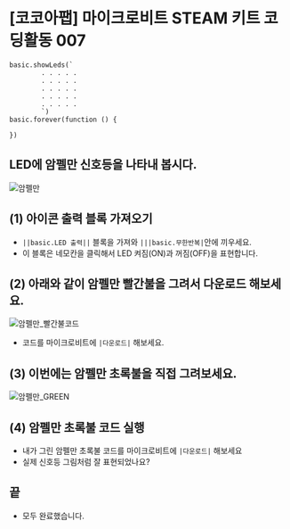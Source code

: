 # [코코아팹] 마이크로비트 STEAM 키트 코딩활동 007

```ghost
basic.showLeds(`
        . . . . .
        . . . . .
        . . . . .
        . . . . .
        . . . . .
        `)
basic.forever(function () {
	
})
```

## LED에 암펠만 신호등을 나타내 봅시다.
![암펠만](https://github.com/kocoasolution/mytutorial/assets/170903760/3147a7ca-7989-4ef2-b7c9-24842cee5443)


## (1) 아이콘 출력 블록 가져오기
* ``||basic.LED 출력||`` 블록을 가져와 ``|||basic.무한반복|``안에 끼우세요.
* 이 블록은 네모칸을 클릭해서 LED 켜짐(ON)과 꺼짐(OFF)을 표현합니다.

## (2) 아래와 같이 암펠만 빨간불을 그려서 다운로드 해보세요.
![암펠만_빨간불코드](https://github.com/kocoasolution/mytutorial/assets/170903760/b45d93b9-f12b-41b5-9353-1f7f4d5db1f9)
* 코드를 마이크로비트에 ``|다운로드|`` 해보세요.

## (3) 이번에는 암펠만 초록불을 직접 그려보세요.
![암펠만_GREEN](https://github.com/kocoasolution/mytutorial/assets/170903760/df0eb29c-ba71-4762-8d16-11bd5adfa8a8)

## (4) 암펠만 초록불 코드 실행
* 내가 그린 암펠만 초록불 코드를 마이크로비트에 ``|다운로드|`` 해보세요
* 실제 신호등 그림처럼 잘 표현되었나요?

## 끝
* 모두 완료했습니다.
